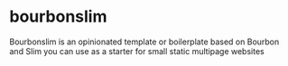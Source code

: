 # bourbonslim
Bourbonslim is an opinionated template or boilerplate based on Bourbon and Slim you can use as a starter for small static multipage websites 

